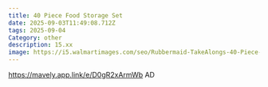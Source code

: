 ```yaml
---
title: 40 Piece Food Storage Set
date: 2025-09-03T11:49:08.712Z
tags: 2025-09-04
Category: other
description: 15.xx
image: https://i5.walmartimages.com/seo/Rubbermaid-TakeAlongs-40-Piece-Food-Storage-Set-Red-Total-of-12-6-Qts_ea3c1168-543e-41e8-9af0-e53e960ba045.7f4ed60326c0c5e3f6973dc07d8375aa.jpeg?odnHeight=573&odnWidth=573&odnBg=FFFFFF
---
```

https://mavely.app.link/e/D0gR2xArmWb    AD